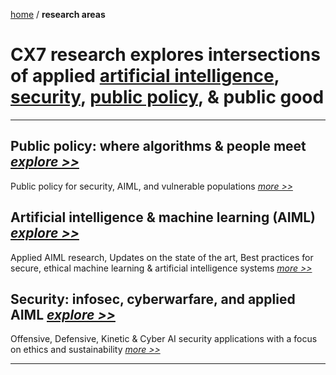 [home](https://cx7.dev/) / **research areas**

# CX7 research explores intersections of applied [artificial intelligence](https://cx7.dev/research/AIML.html), [security](https://cx7.dev/research/security.html), [public policy](https://cx7.dev/research/policy.html), & public good
-----

## Public policy: where algorithms & people meet  [*explore >>*](https://cx7.dev/research/policy.html) 

Public policy for security, AIML, and vulnerable populations   [*more >>*](https://cx7.dev/research/policy.html)

## Artificial intelligence & machine learning (AIML)  [*explore >>*](https://cx7.dev/research/AIML.html) 

Applied AIML research, Updates on the state of the art, Best practices for secure, ethical machine learning & artificial intelligence systems  [*more >>*](https://cx7.dev/research/AIML.html)


## Security: infosec, cyberwarfare, and applied AIML  [*explore >>*](https://cx7.dev/research/security.html) 

Offensive, Defensive, Kinetic & Cyber AI security applications with a focus on ethics and sustainability  [*more >>*](https://cx7.dev/research/security.html)

-------
